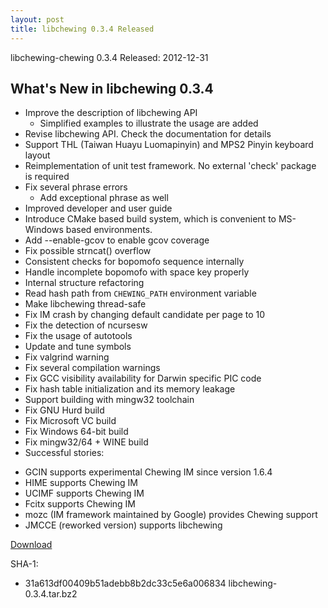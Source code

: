 ```yaml
---
layout: post
title: libchewing 0.3.4 Released
---
```

libchewing-chewing 0.3.4 Released: 2012-12-31

What's New in libchewing 0.3.4
---------------------------------------------------------
* Improve the description of libchewing API
  - Simplified examples to illustrate the usage are added
* Revise libchewing API. Check the documentation for details
* Support THL (Taiwan Huayu Luomapinyin) and MPS2 Pinyin keyboard layout
* Reimplementation of unit test framework. No external 'check' package
  is required
* Fix several phrase errors
  - Add exceptional phrase as well
* Improved developer and user guide
* Introduce CMake based build system, which is convenient to MS-Windows
  based environments.
* Add --enable-gcov to enable gcov coverage
* Fix possible strncat() overflow
* Consistent checks for bopomofo sequence internally
* Handle incomplete bopomofo with space key properly
* Internal structure refactoring
* Read hash path from ``CHEWING_PATH`` environment variable
* Make libchewing thread-safe
* Fix IM crash by changing default candidate per page to 10
* Fix the detection of ncursesw
* Fix the usage of autotools
* Update and tune symbols
* Fix valgrind warning
* Fix several compilation warnings
* Fix GCC visibility availability for Darwin specific PIC code
* Fix hash table initialization and its memory leakage
* Support building with mingw32 toolchain
* Fix GNU Hurd build
* Fix Microsoft VC build
* Fix Windows 64-bit build
* Fix mingw32/64 + WINE build
* Successful stories:
 - GCIN supports experimental Chewing IM since version 1.6.4
 - HIME supports Chewing IM
 - UCIMF supports Chewing IM
 - Fcitx supports Chewing IM
 - mozc (IM framework maintained by Google) provides Chewing support
 - JMCCE (reworked version) supports libchewing

[Download](http://code.google.com/p/chewing/downloads/list)

SHA-1:
- 31a613df00409b51adebb8b2dc33c5e6a006834  libchewing-0.3.4.tar.bz2
